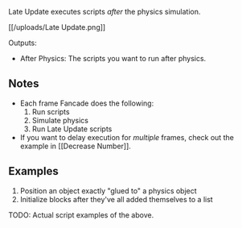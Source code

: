 Late Update executes scripts _after_ the physics simulation.

[[/uploads/Late Update.png]]

Outputs:
- After Physics: The scripts you want to run after physics.

## Notes 

- Each frame Fancade does the following:
    1. Run scripts
    2. Simulate physics
    3. Run Late Update scripts
- If you want to delay execution for _multiple_ frames, check out the example in [[Decrease Number]].

## Examples

1. Position an object exactly "glued to" a physics object
2. Initialize blocks after they've all added themselves to a list

TODO: Actual script examples of the above.